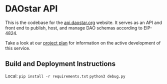 # DAOstar API

This is the codebase for the [api.daostar.org](https://api.daostar.org) website. It serves as an API and front end to publish, host, and manage DAO schemas according to EIP-4824.

Take a look at our [project plan](https://docs.google.com/document/d/11lAP16YBiPWk7ATcZOWXRs01kCYrJ97Af94EzpKfutM/edit?usp=sharing) for information on the active development of this service.

## Build and Deployment Instructions
Local:
```pip install -r requirements.txt```
```python3 debug.py```
